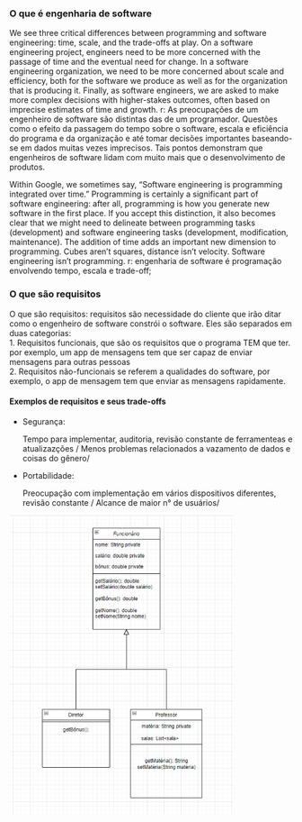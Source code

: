 <h3>O que é engenharia de software</h3>
<p>We see three critical differences between programming and software engineering: time, scale, and the trade-offs at play.   On a software engineering project, engineers need to be more concerned with the passage of time and the eventual need for change. In a software engineering organization, we need to be more concerned about scale and efficiency, both for the software we produce as well as for the organization that is producing it. Finally, as software engineers, we are asked to make more complex decisions with higher-stakes outcomes, often based on imprecise estimates of time and growth.
 r: As preocupações de um engenheiro de software são distintas das de um programador. Questões como o efeito da passagem do tempo sobre o software, escala e eficiência do programa e da organização e até tomar decisões importantes baseando-se em dados muitas vezes imprecisos. Tais pontos demonstram que engenheiros de software lidam com muito mais que o desenvolvimento de produtos.

Within Google, we sometimes say, “Software engineering is programming integrated over time.” Programming  is certainly a significant part of software engineering: after all, programming is how you generate new software in the first place. If you accept this distinction, it also becomes clear that we might need to delineate between programming tasks (development) and software engineering tasks (development, modification, maintenance). The addition of time adds an important new dimension to programming. Cubes aren’t squares, distance isn’t velocity. Software engineering isn’t programming.
 r: engenharia de software é programação envolvendo tempo, escala e trade-off;</p>

<h3>O que são requisitos</h3>
<p>O que são requisitos: requisitos são necessidade do cliente que irão ditar como o engenheiro de software constrói o software. 
Eles são separados em duas categorias: <br>
1. Requisitos funcionais, que são os requisitos que o programa TEM que ter. por exemplo, um app de mensagens tem que ser capaz de enviar mensagens para outras pessoas<br>
2. Requisitos não-funcionais se referem a qualidades do software, por exemplo, o app de mensagem tem que enviar as mensagens rapidamente.</p>

<h4>Exemplos de requisitos e seus trade-offs</h4>
<ul>
 <li>Segurança:</li><p> Tempo para implementar, auditoria, revisão constante de ferramenteas e atualizazções / Menos problemas relacionados a vazamento de dados e coisas do gênero/</p>
 <li>Portabilidade:</li><p> Preocupação com implementação em vários dispositivos diferentes, revisão constante / Alcance de maior n° de usuários/</p>
 </ul>


<div>
 <img src="imgs/diagrama.png" alt="diagrama de classes" width="400px">
</div>
